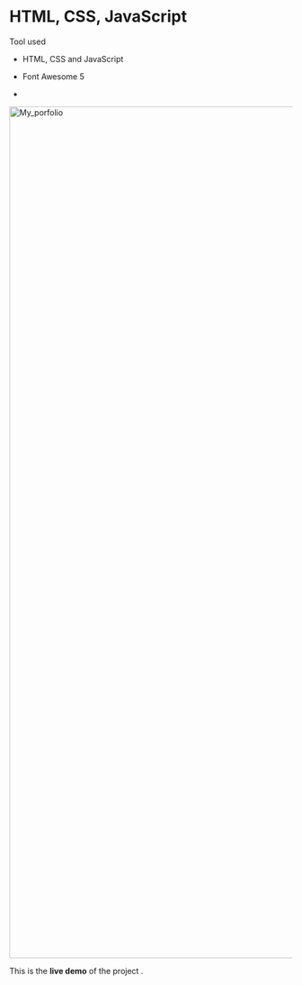 # HTML, CSS, JavaScript 


Tool used
- HTML, CSS and JavaScript
* Font Awesome 5
+ 

<img width="1512" alt="My_porfolio" src="https://user-images.githubusercontent.com/102685323/223931878-03991a6a-4d70-4af7-af03-02d048e78540.png">


This is the **live demo** of the project .
